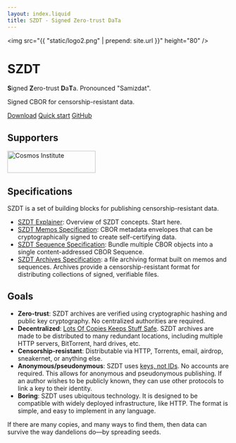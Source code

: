 ```yaml
---
layout: index.liquid
title: SZDT - Signed Zero-trust DaTa
---
```


<img src="{{ "static/logo2.png" | prepend: site.url }}" height="80" />

# SZDT

**S**igned **Z**ero-trust **D**a**T**a. Pronounced "Samizdat".

Signed CBOR for censorship-resistant data.

<div class="hstack gap">
    <a class="btn primary" href="{{ "download/" | prepend: site.url }}">Download</a>
    <a class="btn" href="{{ "guides/quick-start/" | prepend: site.url }}">Quick start</a>
    <a class="btn" href="https://github.com/gordonbrander/szdt">GitHub</a>
</div>

## Supporters

<div class="hstack gap">
    <a rel="external" href="https://cosmos-institute.org/">
        <img class="img"  alt="Cosmos Institute" src="{{ "media/cosmos-institute.svg" | prepend: site.url }}" width="200" height="50" />
    </a>
</div>

## Specifications

SZDT is a set of building blocks for publishing censorship-resistant data.

- [SZDT Explainer]({{site.url}}specs/explainer/): Overview of SZDT concepts. Start here.
- [SZDT Memos Specification]({{site.url}}specs/memos/): CBOR metadata envelopes that can be cryptographically signed to create self-certifying data.
- [SZDT Sequence Specification]({{site.url}}specs/sequences/): Bundle multiple CBOR objects into a single content-addressed CBOR Sequence.
- [SZDT Archives Specification]({{site.url}}specs/archives/): a file archiving format built on memos and sequences. Archives provide a censorship-resistant format for distributing collections of signed, verifiable files.

## Goals

- **Zero-trust**: SZDT archives are verified using cryptographic hashing and public key cryptography. No centralized authorities are required.
- **Decentralized**: [Lots Of Copies Keeps Stuff Safe](https://www.lockss.org/). SZDT archives are made to be distributed to many redundant locations, including multiple HTTP servers, BitTorrent, hard drives, etc.
- **Censorship-resistant**: Distributable via HTTP, Torrents, email, airdrop, sneakernet, or anything else.
- **Anonymous/pseudonymous**: SZDT uses [keys, not IDs](https://newsletter.squishy.computer/i/60168330/keys-not-ids-toward-personal-illegibility). No accounts are required. This allows for anonymous and pseudonymous publishing. If an author wishes to be publicly known, they can use other protocols to link a key to their identity.
- **Boring**: SZDT uses ubiquitous technology. It is designed to be compatible with widely deployed infrastructure, like HTTP. The format is simple, and easy to implement in any language.

If there are many copies, and many ways to find them, then data can survive the way dandelions do—by spreading seeds.
